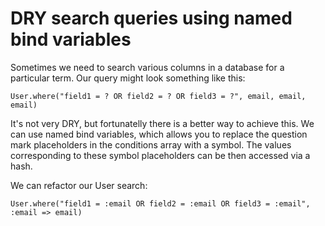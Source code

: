 # DRY search queries using named bind variables

Sometimes we need to search various columns in a database for a particular term. Our query might look something like this:

```
User.where("field1 = ? OR field2 = ? OR field3 = ?", email, email, email)
```

It's not very DRY, but fortunatelly there is a better way to achieve this.
We can use named bind variables, which allows you to replace the question mark 
placeholders in the conditions array with a symbol. The values corresponding to these symbol
placeholders can be then accessed via a hash.

We can refactor our User search:

```
User.where("field1 = :email OR field2 = :email OR field3 = :email", :email => email)
```

